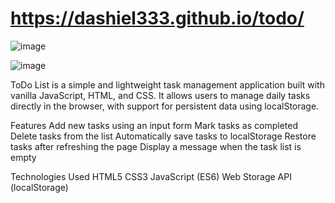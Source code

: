 # https://dashiel333.github.io/todo/

![image](https://github.com/user-attachments/assets/6fdda3c2-1296-4354-a6be-90fd2239cbb2)

![image](https://github.com/user-attachments/assets/d97ba2f6-9313-4d21-8e55-4deb5ff61e1c)


ToDo List is a simple and lightweight task management application built with vanilla JavaScript, HTML, and CSS. It allows users to manage daily tasks directly in the browser, with support for persistent data using localStorage.

Features Add new tasks using an input form Mark tasks as completed Delete tasks from the list Automatically save tasks to localStorage Restore tasks after refreshing the page Display a message when the task list is empty

Technologies Used HTML5 CSS3 JavaScript (ES6) Web Storage API (localStorage)
